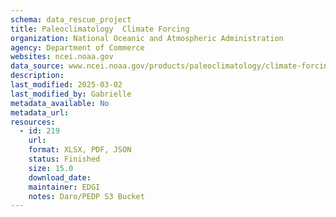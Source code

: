 ```yaml
---
schema: data_rescue_project 
title: Paleoclimatology  Climate Forcing
organization: National Oceanic and Atmospheric Administration
agency: Department of Commerce
websites: ncei.noaa.gov
data_source: www.ncei.noaa.gov/products/paleoclimatology/climate-forcing
description: 
last_modified: 2025-03-02
last_modified_by: Gabrielle
metadata_available: No
metadata_url: 
resources:
  - id: 219
    url: 
    format: XLSX, PDF, JSON
    status: Finished
    size: 15.0
    download_date: 
    maintainer: EDGI
    notes: Daro/PEDP S3 Bucket
---
```

